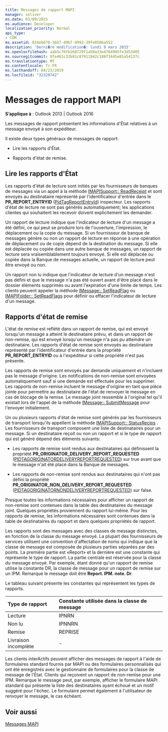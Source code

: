 ```yaml
---
title: Messages de rapport MAPI
manager: soliver
ms.date: 03/09/2015
ms.audience: Developer
localization_priority: Normal
api_type:
- COM
ms.assetid: 824eb670-16b7-49bf-9992-39fe0586a552
description: 'Derni�re modification�: lundi 9 mars 2015'
ms.openlocfilehash: aab5c76fb268729f1a50a33e4764905fe3d53405
ms.sourcegitcommit: 8fe462c32b91c87911942c188f3445e85a54137c
ms.translationtype: MT
ms.contentlocale: fr-FR
ms.lasthandoff: 04/23/2019
ms.locfileid: "32329742"
---
```

# <a name="mapi-report-messages"></a>Messages de rapport MAPI

  
  
**S’applique à** : Outlook 2013 | Outlook 2016 
  
Les messages de rapport présentent les informations d'État relatives à un message envoyé à son expéditeur.
  
Il existe deux types généraux de messages de rapport:
  
- Lire les rapports d'État.
    
- Rapports d'état de remise.
    
## <a name="read-status-reports"></a>Lire les rapports d'État

Les rapports d'état de lecture sont initiés par les fournisseurs de banques de messages via un appel à la méthode [IMAPISupport:: ReadReceipt](imapisupport-readreceipt.md) et sont envoyés au destinataire représenté par l'identificateur d'entrée dans le **PR_REPORT_ENTRYID** ([PidTagReportEntryId](pidtagreportentryid-canonical-property.md)) inspecteur. Les rapports d'état de lecture ne sont pas générés automatiquement; les applications clientes qui souhaitent les recevoir doivent explicitement les demander.
  
Un rapport de lecture indique que l'indicateur de lecture d'un message a été défini, ce qui peut se produire lors de l'ouverture, l'impression, le déplacement ou la copie du message. Si un fournisseur de banque de messages génère ou non un rapport de lecture en réponse à une opération de déplacement ou de copie dépend de la destination du message. Si elle est déplacée ou copiée dans une autre banque de messages, un rapport de lecture sera vraisemblablement toujours envoyé. Si elle est déplacée ou copiée dans la Banque de messages actuelle, un rapport de lecture peut être envoyé ou non. 
  
Un rapport non lu indique que l'indicateur de lecture d'un message n'est pas défini et que le message n'a pas été ouvert avant d'être placé dans le dossier éléments supprimés ou avant l'expiration d'une limite de temps. Les clients peuvent appeler la méthode [IMessage:: SetReadFlag](imessage-setreadflag.md) ou [IMAPIFolder:: SetReadFlags](imapifolder-setreadflags.md) pour définir ou effacer l'indicateur de lecture d'un message. 
  
## <a name="delivery-status-reports"></a>Rapports d'état de remise

L'état de remise est reflété dans un rapport de remise, qui est envoyé lorsqu'un message a atteint le destinataire prévu, et dans un rapport de non-remise, qui est envoyé lorsqu'un message n'a pas pu atteindre un destinataire. Les rapports d'état de remise sont envoyés au destinataire représenté par l'identificateur d'entrée dans la propriété **PR_REPORT_ENTRYID** ou à l'expéditeur si cette propriété n'est pas présente. 
  
Les rapports de remise sont envoyés par demande uniquement et n'incluent pas le message d'origine. Les notifications de non-remise sont envoyées automatiquement sauf si une demande est effectuée pour les supprimer. Les rapports de non-remise incluent le message d'origine en tant que pièce jointe pour permettre au destinataire de l'état de renvoyer le message en cas de blocage de la remise. Le message joint ressemble à l'original tel qu'il existait lors de l'appel de la méthode [IMessage:: SubmitMessage](imessage-submitmessage.md) pour l'envoyer initialement. 
  
Un ou plusieurs rapports d'état de remise sont générés par les fournisseurs de transport lorsqu'ils appellent la méthode [IMAPISupport:: StatusRecips](imapisupport-statusrecips.md) . Les fournisseurs de transport composent une liste de destinataires pour un message. Si un destinataire reçoit ou non un rapport et si le type de rapport qui est généré dépend des éléments suivants: 
  
- Les rapports de remise sont rendus aux destinataires qui définissent la propriété **PR_ORIGINATOR_DELIVERY_REPORT_REQUESTED** ([PIDTAGORIGINATORDELIVERYREPORTREQUESTED](pidtagoriginatordeliveryreportrequested-canonical-property.md)) sur true avant que le message n'ait été placé dans la Banque de messages.
    
- Les rapports de non-remise sont rendus aux destinataires qui n'ont pas défini la propriété **PR_ORIGINATOR_NON_DELIVERY_REPORT_REQUESTED** ([PIDTAGORIGINATORNONDELIVERYREPORTREQUESTED](pidtagoriginatornondeliveryreportrequested-canonical-property.md)) sur false. 
    
Presque toutes les informations nécessaires pour afficher un rapport de non-remise sont contenues dans la table des destinataires du message joint. Quelques propriétés proviennent du rapport lui-même. Pour les rapports de remise, les informations nécessaires sont contenues dans la table de destinataires du rapport et dans quelques propriétés de rapport. 
  
Les rapports sont des messages avec des classes de message distinctes, en fonction de la classe du message envoyé. La plupart des fournisseurs de services utilisent une convention d'affectation de noms qui indique que la classe de message est composée de plusieurs parties séparées par des points. La première partie est «Report» et la dernière est une constante qui représente le type de rapport. La partie centrale est réservée pour la classe du message envoyé. Par exemple, étant donné qu'un rapport de remise utilise la constante DR, la classe de message pour un rapport de remise sur un IPM. Remarque le message doit être **Report. IPM. note. Dr**.
  
Le tableau suivant présente les constantes qui représentent les types de rapports.
  
|**Type de rapport**|**Constante utilisée dans la classe de message**|
|:-----|:-----|
|Lecture  <br/> |IPNRN  <br/> |
|Non lu  <br/> |IPNNRN  <br/> |
|Remise  <br/> |REPRISE  <br/> |
|Livraison incomplète  <br/> |-  <br/> |
   
Les clients interActifs peuvent afficher des messages de rapport à l'aide de formulaires standard fournis par MAPI ou des formulaires personnalisés qui ont été enregistrés avec le gestionnaire de formulaires pour la classe de message de l'État. Clients qui reçoivent un rapport de non-remise pour une IPM. Remarque le message peut, par exemple, afficher le formulaire MAPI standard qui présente la liste des destinataires ayant échoué et un motif suggéré pour l'échec. Le formulaire permet également à l'utilisateur de renvoyer le message, le cas échéant. 
  
## <a name="see-also"></a>Voir aussi



[Messages MAPI](mapi-messages.md)


